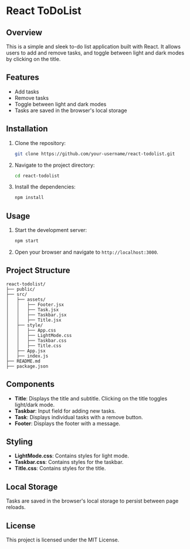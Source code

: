 # React ToDoList

## Overview

This is a simple and sleek to-do list application built with React. It allows users to add and remove tasks, and toggle between light and dark modes by clicking on the title.

## Features

- Add tasks
- Remove tasks
- Toggle between light and dark modes
- Tasks are saved in the browser's local storage

## Installation

1. Clone the repository:
   ```sh
   git clone https://github.com/your-username/react-todolist.git
   ```
2. Navigate to the project directory:
   ```sh
   cd react-todolist
   ```
3. Install the dependencies:
   ```sh
   npm install
   ```

## Usage

1. Start the development server:
   ```sh
   npm start
   ```
2. Open your browser and navigate to `http://localhost:3000`.

## Project Structure

```
react-todolist/
├── public/
├── src/
│   ├── assets/
│   │   ├── Footer.jsx
│   │   ├── Task.jsx
│   │   ├── Taskbar.jsx
│   │   ├── Title.jsx
│   ├── style/
│   │   ├── App.css
│   │   ├── LightMode.css
│   │   ├── Taskbar.css
│   │   ├── Title.css
│   ├── App.jsx
│   ├── index.js
├── README.md
├── package.json
```

## Components

- **Title**: Displays the title and subtitle. Clicking on the title toggles light/dark mode.
- **Taskbar**: Input field for adding new tasks.
- **Task**: Displays individual tasks with a remove button.
- **Footer**: Displays the footer with a message.

## Styling

- **LightMode.css**: Contains styles for light mode.
- **Taskbar.css**: Contains styles for the taskbar.
- **Title.css**: Contains styles for the title.

## Local Storage

Tasks are saved in the browser's local storage to persist between page reloads.

## License

This project is licensed under the MIT License.
